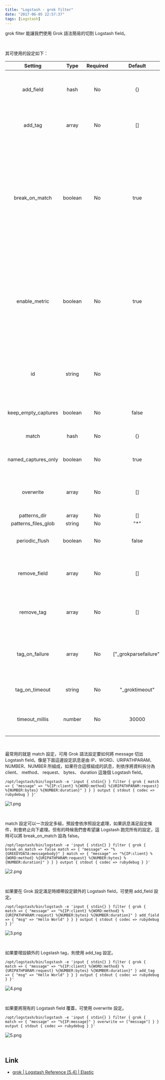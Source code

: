 ```yaml
---
title: "Logstash - grok filter"
date: "2017-06-05 22:57:37"
tags: [Logstash]
---
```



grok filter 能讓我們使用 Grok 語法簡易的切割 Logstash field。  

<!-- More -->

<br/>


其可使用的設定如下：  

| Setting | Type | Required | Default | Description |
|:-------------:|:-------------:|:-------------:|:-------------:|:-------------:|
| add_field | hash | No | {} | If this filter is successful, add any arbitrary fields to this event. |
| add_tag | array | No | [] | If this filter is successful, add arbitrary tags to the event. |
| break_on_match | boolean | No | true | Break on first match. The first successful match by grok will result in the filter being finished. If you want grok to try all patterns (maybe you are parsing different things), then set this to false. |
| enable_metric | boolean | No | true | Disable or enable metric logging for this specific plugin instance by default we record all the metrics we can, but you can disable metrics collection for a specific plugin. |
| id | string | No | | Add a unique ID to the plugin configuration. If no ID is specified, Logstash will generate one. 
| keep_empty_captures | boolean | No | false | If true, keep empty captures as event fields. |
| match | hash | No | {} | A hash of matches of field ⇒ value |
| named_captures_only | boolean | No | true  | If true, only store named captures from grok. |
| overwrite | array | No | [] | allows you to overwrite a value in a field that already exists. |
| patterns_dir | array | No | [] | |
| patterns_files_glob | string | No | "*" | |
| periodic_flush | boolean | No | false | Call the filter flush method at regular interval. |
| remove_field | array | No | [] | If this filter is successful, remove arbitrary fields from this event. |
| remove_tag | array | No | [] | If this filter is successful, remove arbitrary tags from the event. |
| tag_on_failure | array | No | ["_grokparsefailure"] | Append values to the tags field when there has been no successful match |
| tag_on_timeout | string | No |  "_groktimeout" | Tag to apply if a grok regexp times out. |
| timeout_millis | number | No | 30000 | Attempt to terminate regexps after this amount of time. |

<br/>


最常用的就是 match 設定，可用 Grok 語法設定要如何將 message 切出 Logstash field。像是下面這邊設定訊息是由 IP、WORD、URIPATHPARAM、NUMBER、NUMBER 所組成，如果符合這樣組成的訊息，則依序將資料拆分為 client、 method、 request、 bytes、 duration 這幾個 Logstash field。   

    /opt/logstash/bin/logstash -e 'input { stdin{} } filter { grok { match => { "message" => "%{IP:client} %{WORD:method} %{URIPATHPARAM:request} %{NUMBER:bytes} %{NUMBER:duration}" } } } output { stdout { codec => rubydebug } }'

![1.png](1.png)

<br/>


match 設定可以一次設定多組，預設會依序照設定處理，如果訊息滿足設定條件，則會終止向下處理。但有的時候我們會希望讓 Logstash 跑完所有的設定，這時可以將 break_on_match 設為 false。  

    /opt/logstash/bin/logstash -e 'input { stdin{} } filter { grok { break_on_match => false match => { "message" => "%{GREEDYDATA:messagebody}" } match => { "message" => "%{IP:client} %{WORD:method} %{URIPATHPARAM:request} %{NUMBER:bytes} %{NUMBER:duration}" } } } output { stdout { codec => rubydebug } }'

![2.png](2.png)

<br/>


如果要在 Grok 設定滿足時順帶設定額外的 Logstash field，可使用 add_field 設定。  

    /opt/logstash/bin/logstash -e 'input { stdin{} } filter { grok {  match => { "message" => "%{IP:client} %{WORD:method} %{URIPATHPARAM:request} %{NUMBER:bytes} %{NUMBER:duration}" } add_field => { "msg" => "Hello World" } } } output { stdout { codec => rubydebug } }'

![3.png](3.png)

<br/>


如果要增設額外的 Logstash tag，則使用 add_tag 設定。  

    /opt/logstash/bin/logstash -e 'input { stdin{} } filter { grok {  match => { "message" => "%{IP:client} %{WORD:method} %{URIPATHPARAM:request} %{NUMBER:bytes} %{NUMBER:duration}" } add_tag => { "msg" => "Hello World" } } } output { stdout { codec => rubydebug } }'

![4.png](4.png)

<br/>


如果要將現有的 Logstash field 覆蓋，可使用 overwrite 設定。  

    /opt/logstash/bin/logstash -e 'input { stdin{} } filter { grok {  match => { "message" => "%{IP:message}" } overwrite => ["message"] } } output { stdout { codec => rubydebug } }'

![5.png](5.png)

<br/>


Link
----
* [grok | Logstash Reference [5.4] | Elastic](https://www.elastic.co/guide/en/logstash/current/plugins-filters-grok.html)
